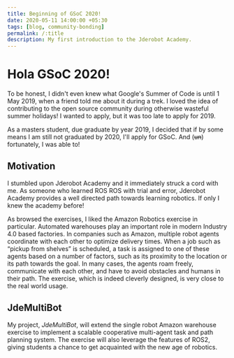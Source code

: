 ```yaml
---
title: Beginning of GSoC 2020!
date: 2020-05-11 14:00:00 +05:30
tags: [blog, community-bonding]
permalink: /:title
description: My first introduction to the Jderobot Academy.
---
```

# Hola GSoC 2020!

To be honest, I didn't even knew what Google's Summer of Code is until 1 May 2019, 
when a friend told me about it during a trek. I loved the idea of contributing to the open source community
during otherwise wasteful summer holidays! I wanted to apply, but it was too late to apply for 2019.

As a masters student, due graduate by year 2019, I decided that if by some means I am still not
graduated by 2020, I'll apply for GSoC. And (~~un~~) fortunately, I was able to! 

## Motivation
I stumbled upon Jderobot Academy and it immediately struck a cord with me. As someone who learned ROS 
ROS with trial and error, Jderobot Academy provides a well directed path towards learning robotics.
If only I knew the academy before! 

As browsed the exercises, I liked the Amazon Robotics exercise in particular.
Automated warehouses play an important role in modern Industry 4.0 based factories.
In companies such as Amazon, multiple robot agents coordinate with each other to optimize delivery times.
When a job such as “pickup from shelves” is scheduled, a task is assigned to one of these agents based on a number of factors, such as its proximity to the location or its path towards the goal. In many cases, the agents roam freely, communicate with each other, and have to avoid obstacles and humans in their path.
The exercise, which is indeed cleverly designed, is very close to the real world usage.
 

## JdeMultiBot
My project, _JdeMultiBot_, will extend the single robot Amazon warehouse exercise to implement a scalable cooperative multi-agent task and path planning system.
The exercise will also leverage the features of ROS2, giving students a chance to get acquainted with the new age of robotics.

